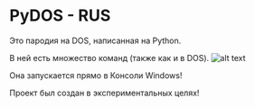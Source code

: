# PyDOS - RUS
Это пародия на DOS, написанная на Python.

В ней есть множество команд (также как и в DOS).
![alt text](https://i.postimg.cc/vTfMDJgW/screenshot1.png)

Она запускается прямо в Консоли Windows!


Проект был создан в экспериментальных целях!

